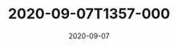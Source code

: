 ---
date: 2020-09-07
title: 2020-09-07T1357-000
hero: 2020/2020-09-07T1357-000.jpeg

# briefly describe the image…
alt: ''

# insert the closed caption text after the three-dash break…
# (include line-breaks, punctuation, and capitalization)
---
